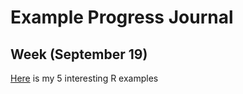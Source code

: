 # Example Progress Journal 
## Week (September 19) 
[Here](files/example_homework_0) is my 5 interesting R examples 
